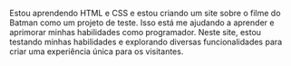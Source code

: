 Estou aprendendo HTML e CSS e estou criando um site sobre o filme do Batman como um projeto de teste. Isso está me ajudando a aprender e aprimorar minhas habilidades como programador. Neste site, estou testando minhas habilidades e explorando diversas funcionalidades para criar uma experiência única para os visitantes.
